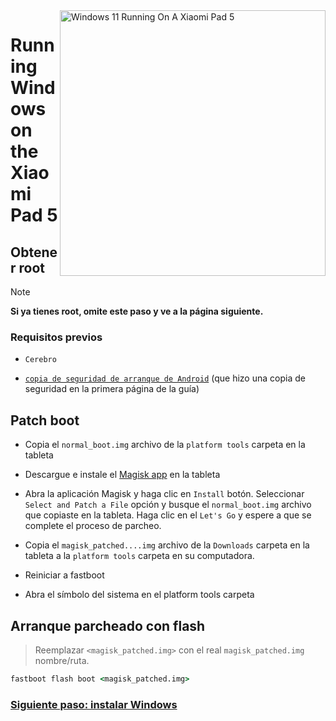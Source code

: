 <img align="right" src="https://raw.githubusercontent.com/erdilS/Port-Windows-11-Xiaomi-Pad-5/main/nabu.png" width="425" alt="Windows 11 Running On A Xiaomi Pad 5">


# Running Windows on the Xiaomi Pad 5

## Obtener root 
> [!NOTE]
> **Si ya tienes root, omite este paso y ve a la página siguiente.**

### Requisitos previos
- ```Cerebro```
  
- [```copia de seguridad de arranque de Android```](/guide/English/1-partition-en.md#Make-a-backup-of-your-existing-boot-image) (que hizo una copia de seguridad en la primera página de la guía)


## Patch boot 

- Copia el ```normal_boot.img``` archivo de la ```platform tools``` carpeta en la tableta


- Descargue e instale el [Magisk app](https://github.com/topjohnwu/Magisk/releases/latest) en la tableta
  
-  Abra la aplicación Magisk y haga clic en ```Install``` botón. Seleccionar ```Select and Patch a File``` opción y busque el ```normal_boot.img``` archivo que copiaste en la tableta. Haga clic en el ```Let's Go``` y espere a que se complete el proceso de parcheo.
  
- Copia el ```magisk_patched....img``` archivo de la ```Downloads``` carpeta en la tableta a la ```platform tools``` carpeta en su computadora.

- Reiniciar a fastboot
  
- Abra el símbolo del sistema en el platform tools carpeta 

 ## Arranque parcheado con flash 
 > Reemplazar `<magisk_patched.img>` con el real ```magisk_patched.img``` nombre/ruta.
```cmd
fastboot flash boot <magisk_patched.img>
```

### [Siguiente paso: instalar Windows](/guide/Español/3-install-es.md)
